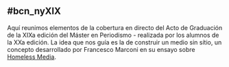 ## #bcn_nyXIX 

Aquí reunimos elementos de la cobertura en directo del Acto de Graduación de la XIXa edición del Máster en Periodismo - realizada por los alumnos de la XXa edición. La idea que nos guía es la de construir un medio sin sítio, un concepto desarrollado por Francesco Marconi en su ensayo sobre [Homeless Media](https://medium.com/thoughts-on-media/the-rise-of-homeless-media-97e031c8b319).

